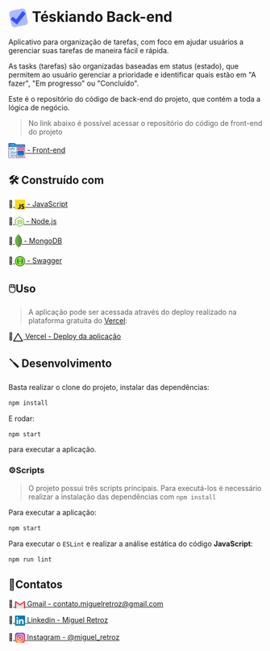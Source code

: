 # <a href="#-téskiando-front-end"><img alt="téskiando logo" align="center" src="./src/public/readme/teskiando-logo.svg" width="40"/></a> Téskiando Back-end

Aplicativo para organização de tarefas, com foco em ajudar usuários a gerenciar suas tarefas de maneira fácil e rápida.

As tasks (tarefas) são organizadas baseadas em status (estado), que permitem ao usuário gerenciar a prioridade e identificar quais estão em "A fazer", "Em progresso" ou "Concluído".

Este é o repositório do código de back-end do projeto, que contém a toda a lógica de negócio.

> No link abaixo é possível acessar o repositório do código de front-end do projeto

<a href="https://github.com/MiguelRetroz/teskiando-front-end">
  <img alt="Front-end icon" align="center" src="./src/public/readme/front-end-icon.svg" height="30">
    - Front-end
</a>

## 🛠️ Construído com

🔹<a href="https://developer.mozilla.org/en-US/docs/Web/JavaScript">
  <img alt="JavaScript" align="center" src="./src/public/readme/js-logo.svg" height="20">
    - JavaScript
</a>

🔹<a href="https://nodejs.org/en/">
    <img alt="Node.js" align="center" src="./src/public/readme/nodejs-logo.svg" height="20">
     - Node.js
  </a>

🔹<a href="https://www.mongodb.com/">
  <img alt="MongoDB" align="center" src="./src/public/readme/mongodb-logo.svg" height="30">
    - MongoDB
</a>

🔹<a href="https://swagger.io/">
    <img alt="Swagger" align="center" src="./src/public/readme/swagger-logo.svg" height="20">
    - Swagger
</a>

## 🖱️Uso
> A aplicação pode ser acessada através do deploy realizado na plataforma gratuita do <a href="https://vercel.com/" >Vercel</a>:

🔹<a  href="https://teskiando-api.herokuapp.com/" target="_blank"><img alt="vercel logo" 
  align="center" src="./src/public/readme/vercel-logo.svg" width="20"/> Vercel - Deploy da aplicação</a>

## 🪛 Desenvolvimento
Basta realizar o clone do projeto, instalar das dependências:
```bash
npm install
```

E rodar:
```bash
npm start
```
para executar a aplicação.

### ⚙️Scripts
> O projeto possui três scripts principais. Para executá-los é necessário realizar a instalação das dependências com `npm install`

Para executar a aplicação:
```bash
npm start
```

Para executar o `ESLint` e realizar a análise estática do código **JavaScript**:
```bash
npm run lint
```

## 👤Contatos
🔹<a href = "mailto:contato.miguelretroz@gmail.com" target="_blank">
  <img align="center" src="./src/public/readme/gmail-logo.svg" width="20">
  Gmail - contato.miguelretroz@gmail.com
</a>

🔹<a href="https://www.linkedin.com/in/miguelretroz/" target="_blank">
  <img align="center" src="./src/public/readme/linkedin-logo.svg" width="20">
  Linkedin - Miguel Retroz
</a>

🔹<a href = "https://www.instagram.com/miguel_retroz/" target="_blank">
  <img align="center" src="./src/public/readme/instagram-logo.svg" width="20">
  Instagram - @miguel_retroz
</a>
